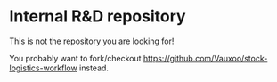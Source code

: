 Internal R&D repository
=======================
 
This is not the repository you are looking for!
 
You probably want to fork/checkout https://github.com/Vauxoo/stock-logistics-workflow instead.
